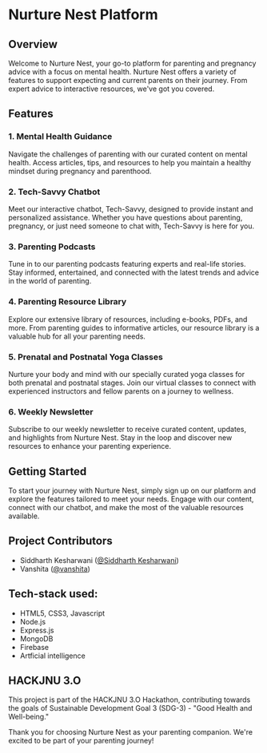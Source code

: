# Nurture Nest Platform

## Overview

Welcome to Nurture Nest, your go-to platform for parenting and pregnancy advice with a focus on mental health. Nurture Nest offers a variety of features to support expecting and current parents on their journey. From expert advice to interactive resources, we've got you covered.

## Features

### 1. Mental Health Guidance

Navigate the challenges of parenting with our curated content on mental health. Access articles, tips, and resources to help you maintain a healthy mindset during pregnancy and parenthood.

### 2. Tech-Savvy Chatbot

Meet our interactive chatbot, Tech-Savvy, designed to provide instant and personalized assistance. Whether you have questions about parenting, pregnancy, or just need someone to chat with, Tech-Savvy is here for you.

### 3. Parenting Podcasts

Tune in to our parenting podcasts featuring experts and real-life stories. Stay informed, entertained, and connected with the latest trends and advice in the world of parenting.

### 4. Parenting Resource Library

Explore our extensive library of resources, including e-books, PDFs, and more. From parenting guides to informative articles, our resource library is a valuable hub for all your parenting needs.

### 5. Prenatal and Postnatal Yoga Classes

Nurture your body and mind with our specially curated yoga classes for both prenatal and postnatal stages. Join our virtual classes to connect with experienced instructors and fellow parents on a journey to wellness.

### 6. Weekly Newsletter

Subscribe to our weekly newsletter to receive curated content, updates, and highlights from Nurture Nest. Stay in the loop and discover new resources to enhance your parenting experience.

## Getting Started

To start your journey with Nurture Nest, simply sign up on our platform and explore the features tailored to meet your needs. Engage with our content, connect with our chatbot, and make the most of the valuable resources available.

## Project Contributors

- Siddharth Kesharwani ([@Siddharth Kesharwani](https://github.com/CodesavvySiddharth))
- Vanshita ([@vanshita](https://github.com/TechWhizVanshita))

## Tech-stack used:
- HTML5, CSS3, Javascript
- Node.js
- Express.js
- MongoDB
- Firebase
- Artficial intelligence 

## HACKJNU 3.O

This project is part of the HACKJNU 3.O Hackathon, contributing towards the goals of Sustainable Development Goal 3 (SDG-3) - "Good Health and Well-being."

Thank you for choosing Nurture Nest as your parenting companion. We're excited to be part of your parenting journey!

